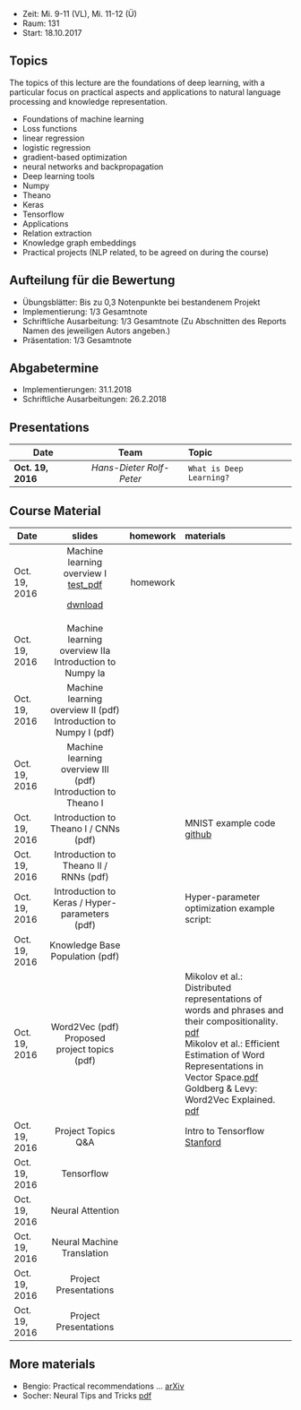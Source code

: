 - Zeit: Mi. 9-11 (VL), Mi. 11-12 (Ü)
- Raum: 131
- Start: 18.10.2017

## Topics

The topics of this lecture are the foundations of deep learning, with a particular focus on practical aspects and applications to natural language processing and knowledge representation.

- Foundations of machine learning
- Loss functions
- linear regression
- logistic regression
- gradient-based optimization
- neural networks and backpropagation
- Deep learning tools
- Numpy
- Theano
- Keras
- Tensorflow
- Applications
- Relation extraction
- Knowledge graph embeddings
- Practical projects (NLP related, to be agreed on during the course)


## Aufteilung für die Bewertung

- Übungsblätter: Bis zu 0,3 Notenpunkte bei bestandenem Projekt
- Implementierung: 1/3 Gesamtnote 
- Schriftliche Ausarbeitung: 1/3 Gesamtnote (Zu Abschnitten des Reports Namen des jeweiligen Autors angeben.)
- Präsentation: 1/3 Gesamtnote

## Abgabetermine
- Implementierungen: 31.1.2018
- Schriftliche Ausarbeitungen: 26.2.2018

## Presentations

| Date | Team | Topic |
|----------|:-------------:|:------|
| **Oct. 19, 2016** | _Hans-Dieter_ _Rolf-Peter_ | `What is Deep Learning?` |

## Course Material

| Date | slides | homework | materials |
|----------|:-------------:|:------:|:--------------------------------------------------------------------------------|
| Oct. 19, 2016 | Machine learning overview I [test_pdf](1503.02531.pdf) <p><a href="1503.02531.pdf" download> dwnload </a></p> | homework | |
| Oct. 19, 2016 | Machine learning overview IIa <br>Introduction to Numpy Ia | | |
| Oct. 19, 2016 | Machine learning overview II (pdf) <br>Introduction to Numpy I (pdf)|  ||
| Oct. 19, 2016 | Machine learning overview III (pdf) <br> Introduction to Theano I |  ||
| Oct. 19, 2016 | Introduction to Theano I / CNNs (pdf) |  |MNIST example code [github](https://github.com/Newmu/Theano-Tutorials)|
| Oct. 19, 2016 | Introduction to Theano II / RNNs (pdf) |  ||
| Oct. 19, 2016 | Introduction to Keras / Hyper-parameters (pdf) |  |	 Hyper-parameter optimization example script:|
| Oct. 19, 2016 | Knowledge Base Population (pdf) |  ||
| Oct. 19, 2016 | Word2Vec (pdf) <br> Proposed project topics (pdf) |  | Mikolov et al.: Distributed representations of words and phrases and their compositionality. [pdf](https://papers.nips.cc/paper/5021-distributed-representations-of-words-and-phrases-and-their-compositionality.pdf) <br> Mikolov et al.: Efficient Estimation of Word Representations in Vector Space.[pdf](https://arxiv.org/pdf/1301.3781.pdf) <br> Goldberg & Levy: Word2Vec Explained. [pdf](https://arxiv.org/pdf/1402.3722v1.pdf) |
| Oct. 19, 2016 | Project Topics Q&A |  |	 Intro to Tensorflow [Stanford](https://cs224d.stanford.edu/lectures/CS224d-Lecture7.pdf)|
| Oct. 19, 2016 | Tensorflow |  ||
| Oct. 19, 2016 | Neural Attention |  ||
| Oct. 19, 2016 | Neural Machine Translation|  ||
| Oct. 19, 2016 | Project Presentations |  ||
| Oct. 19, 2016 | Project Presentations |  ||


## More materials
- Bengio: Practical recommendations ... [arXiv](https://arxiv.org/abs/1206.5533)
- Socher: Neural Tips and Tricks [pdf](http://cs224d.stanford.edu/lectures/CS224d-Lecture6.pdf)
